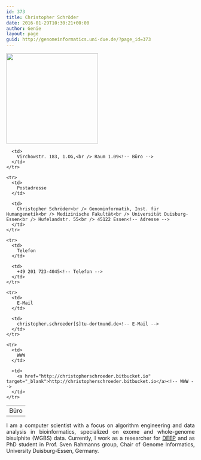 ```yaml
---
id: 373
title: Christopher Schröder
date: 2016-01-29T10:30:21+00:00
author: Genie
layout: page
guid: http://genomeinformatics.uni-due.de/?page_id=373
---
```

[<img class="alignright wp-image-411 " style="float: left; margin-right: 1em;" src="http://genomeinformatics.uni-due.de/wp-content/uploads/2016/01/IMG_0221-300x300.jpg" alt="" width="245" height="242" />](http://genomeinformatics.uni-due.de/wp-content/uploads/2016/01/IMG_0221.jpg)

<div style="float: right;">
  <table>
    <tr>
      <td>
        Büro
      </td>
      
      <td>
        Virchowstr. 183, 1.OG,<br /> Raum 1.09<!-- Büro -->
      </td>
    </tr>
    
    <tr>
      <td>
        Postadresse
      </td>
      
      <td>
        Christopher Schröder<br /> Genominformatik, Inst. für Humangenetik<br /> Medizinische Fakultät<br /> Universität Duisburg-Essen<br /> Hufelandstr. 55<br /> 45122 Essen<!-- Adresse -->
      </td>
    </tr>
    
    <tr>
      <td>
        Telefon
      </td>
      
      <td>
        +49 201 723-4045<!-- Telefon -->
      </td>
    </tr>
    
    <tr>
      <td>
        E-Mail
      </td>
      
      <td>
        christopher.schroeder[$]tu-dortmund.de<!-- E-Mail -->
      </td>
    </tr>
    
    <tr>
      <td>
        WWW
      </td>
      
      <td>
        <a href="http://christopherschroeder.bitbucket.io" target="_blank">http://christopherschroeder.bitbucket.io</a><!-- WWW -->
      </td>
    </tr>
  </table>
</div>

<div style="clear: right; text-align: justify;">
  I am a computer scientist with a focus on algorithm engineering and data analysis in bioinformatics, specialized on exome and whole-genome bisulphite (WGBS) data. Currently, I work as a researcher for <a href="http://www.deutsches-epigenom-programm.de" target="_blank">DEEP</a> and as PhD student in Prof. Sven Rahmanns group, Chair of Genome Informatics, University Duisburg-Essen, Germany.
</div>